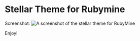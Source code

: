 Stellar Theme for Rubymine
==========================

Screenshot:
![A screenshot of the stellar theme for RubyMine](raw/master/screenshot.png "Screenshot")

Enjoy!
